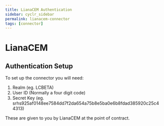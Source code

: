 ```yaml
---
title: LianaCEM Authentication
sidebar: cyclr_sidebar
permalink: lianacem-connector
tags: [connector]
---
```


# LianaCEM #

Authentication Setup
-------------

To set up the connector you will need:

1. Realm (eg. LCBETA)
2. User ID (Normally a four digit code)
3. Secret Key (eg. srhs925af0148ee7584dd7f2da654a75b8e5ba0e6b8fdad385920c25c44313)

These are given to you by LianaCEM at the point of contract.
